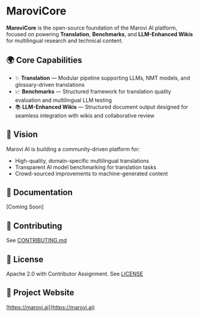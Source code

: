 # MaroviCore

**MaroviCore** is the open-source foundation of the Marovi AI platform, focused on powering **Translation**, **Benchmarks**, and **LLM-Enhanced Wikis** for multilingual research and technical content.

## 🌍 Core Capabilities
- ✨ **Translation** — Modular pipeline supporting LLMs, NMT models, and glossary-driven translations
- 📈 **Benchmarks** — Structured framework for translation quality evaluation and multilingual LLM testing
- 📚 **LLM-Enhanced Wikis** — Structured document output designed for seamless integration with wikis and collaborative review

## 🚀 Vision
Marovi AI is building a community-driven platform for:
- High-quality, domain-specific multilingual translations
- Transparent AI model benchmarking for translation tasks
- Crowd-sourced improvements to machine-generated content

## 📖 Documentation
[Coming Soon]

## 🤝 Contributing
See [CONTRIBUTING.md](CONTRIBUTING.md)

## 📜 License
Apache 2.0 with Contributor Assignment. See [LICENSE](LICENSE)

## 🔗 Project Website
[https://marovi.ai](https://marovi.ai)
